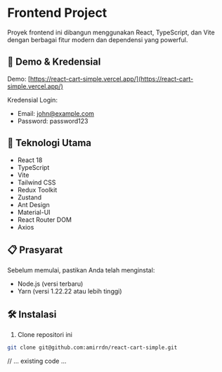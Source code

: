 # Frontend Project

Proyek frontend ini dibangun menggunakan React, TypeScript, dan Vite dengan berbagai fitur modern dan dependensi yang powerful.

## 🔗 Demo & Kredensial

Demo: [https://react-cart-simple.vercel.app/](https://react-cart-simple.vercel.app/)

Kredensial Login:
- Email: john@example.com
- Password: password123

## 🚀 Teknologi Utama

- React 18
- TypeScript
- Vite
- Tailwind CSS
- Redux Toolkit
- Zustand
- Ant Design
- Material-UI
- React Router DOM
- Axios

## 📋 Prasyarat

Sebelum memulai, pastikan Anda telah menginstal:

- Node.js (versi terbaru)
- Yarn (versi 1.22.22 atau lebih tinggi)

## 🛠️ Instalasi

1. Clone repositori ini
```bash
git clone git@github.com:amirrdn/react-cart-simple.git
```

// ... existing code ...